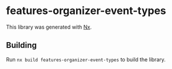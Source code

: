 # features-organizer-event-types

This library was generated with [Nx](https://nx.dev).

## Building

Run `nx build features-organizer-event-types` to build the library.
